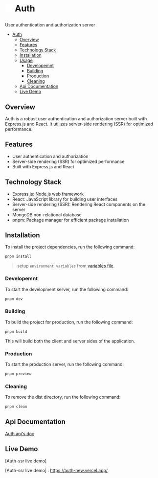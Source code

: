 # <p><img src="./client/assets/favicon.svg" width="25" height="25"/> Auth</p>

User authentication and authorization server

- [ Auth](#-auth)
  - [Overview](#overview)
  - [Features](#features)
  - [Technology Stack](#technology-stack)
  - [Installation](#installation)
  - [Usage](#usage)
    - [Developemnt](#developemnt)
    - [Building](#building)
    - [Production](#production)
    - [Cleaning](#cleaning)
  - [Api Documentation](#api-documentation)
  - [Live Demo](#live-demo)

## Overview

Auth is a robust user authentication and authorization server built with Express.js and React. It utilizes server-side rendering (SSR) for optimized performance.

## Features

- User authentication and authorization
- Server-side rendering (SSR) for optimized performance
- Built with Express.js and React

## Technology Stack

- Express.js: Node.js web framework
- React: JavaScript library for building user interfaces
- Server-side rendering (SSR): Rendering React components on the server
- MongoDB non-relational database
- pnpm: Package manager for efficient package installation

## Installation

To install the project dependencies, run the following command:

```bash
pnpm install
```
> setup `environment variables` from [variables file](/env_setup.md).

### Developemnt

To start the development server, run the following command:

```bash
pnpm dev
```

### Building

To build the project for production, run the following command:

```bash
pnpm build
```

This will build both the client and server sides of the application.

### Production

To start the production server, run the following command:

```bash
pnpm preview
```

### Cleaning

To remove the dist directory, run the following command:

```bash
pnpm clean
```

## Api Documentation

[Auth api's doc](https://documenter.getpostman.com/view/26238267/2sAY4ydfot)

## Live Demo

[Auth-ssr live demo]

[Auth-ssr live demo] : https://auth-new.vercel.app/
